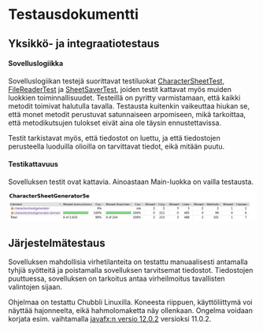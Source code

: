 # Testausdokumentti


## Yksikkö- ja integraatiotestaus
#### Sovelluslogiikka
Sovelluslogiikan testejä suorittavat testiluokat [CharacterSheetTest](https://github.com/anninmal/ot-harjoitustyo/blob/master/CharacterSheetGenerator5e/src/test/java/charactersheetgenerator/CharacterSheetTest.java), [FileReaderTest](https://github.com/anninmal/ot-harjoitustyo/blob/master/CharacterSheetGenerator5e/src/test/java/charactersheetgenerator/FileReaderTest.java) ja [SheetSaverTest](https://github.com/anninmal/ot-harjoitustyo/blob/master/CharacterSheetGenerator5e/src/test/java/charactersheetgenerator/SheetSaverTest.java), joiden testit kattavat myös muiden luokkien toiminnallisuudet. Testeillä on pyritty varmistamaan, että kaikki metodit toimivat halutulla tavalla. Testausta kuitenkin vaikeuttaa hiukan se, että monet metodit perustuvat satunnaiseen arpomiseen, mikä tarkoittaa, että metodikutsujen tulokset eivät aina ole täysin ennustettavissa.

Testit tarkistavat myös, että tiedostot on luettu, ja että tiedostojen perusteella luoduilla olioilla on tarvittavat tiedot, eikä mitään puutu.

#### Testikattavuus
Sovelluksen testit ovat kattavia. Ainoastaan Main-luokka on vailla testausta.

<img src="https://github.com/anninmal/ot-harjoitustyo/blob/master/dokumentaatio/kuvat/testikattavuus.png">

## Järjestelmätestaus
Sovelluksen mahdollisia virhetilanteita on testattu manuaalisesti antamalla tyhjiä syötteitä ja poistamalla sovelluksen tarvitsemat tiedostot. Tiedostojen puuttuessa, sovelluksen on tarkoitus antaa virheilmoitus tavallisten valintojen sijaan.

Ohjelmaa on testattu Chubbli Linuxilla. Koneesta riippuen, käyttöliittymä voi näyttää hajonneelta, eikä hahmolomaketta näy ollenkaan. Ongelma voidaan korjata esim. vaihtamalla [javafx:n versio 12.0.2](https://github.com/anninmal/ot-harjoitustyo/blob/0246be77cdcb9b9fcc41f4a54bb169ebd46621f6/CharacterSheetGenerator5e/pom.xml#L24) versioksi 11.0.2.
